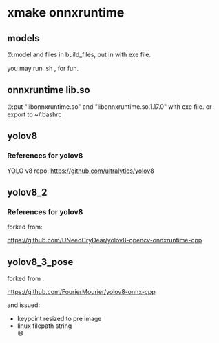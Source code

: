 # xmake onnxruntime  

## models

⏰:model and files in build_files, put in with exe file.

you may run .sh , for fun.

## onnxruntime lib.so
⏰:put "libonnxruntime.so" and "libonnxruntime.so.1.17.0" with exe file.
or export to ~/.bashrc


## yolov8

### References for yolov8

YOLO v8 repo: https://github.com/ultralytics/yolov8

## yolov8_2 

### References for yolov8
 
 forked from:

  https://github.com/UNeedCryDear/yolov8-opencv-onnxruntime-cpp


## yolov8_3_pose 

forked from :

https://github.com/FourierMourier/yolov8-onnx-cpp
  
and issued:

* keypoint resized to pre image
* linux filepath string          
 😄 